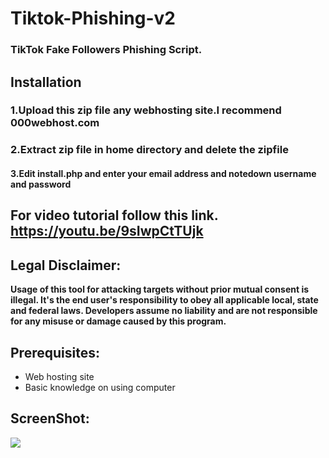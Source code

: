 # Tiktok-Phishing-v2

### TikTok Fake Followers Phishing Script.

## Installation
### 1.Upload this zip file any webhosting site.I recommend 000webhost.com
### 2.Extract zip file in home directory and delete the zipfile
#### 3.Edit install.php and enter your email address and notedown username and password

## For video tutorial follow this link.  https://youtu.be/9sIwpCtTUjk

## Legal Disclaimer:

**Usage of  this tool for attacking targets without prior mutual consent is illegal. It's the end user's responsibility to obey all applicable local, state and federal laws. Developers assume no liability and are not responsible for any misuse or damage caused by this program.** 

## Prerequisites:

- Web hosting site
- Basic knowledge on using computer

## ScreenShot:

  <p align="left">
   <img src="https://raw.githubusercontent.com/swagkarna/GramPhishs/master/v-for-vendetta-anonymous-artwork-wallpaper-preview.png" 
   </p>


